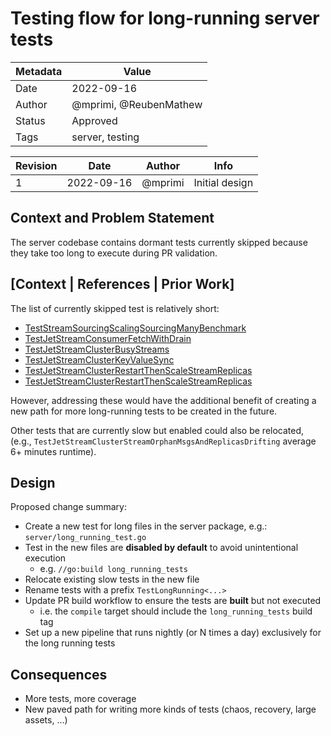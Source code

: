 # Testing flow for long-running server tests

| Metadata | Value                                                           |
|----------|-----------------------------------------------------------------|
| Date     | 2022-09-16                                                      |
| Author   | @mprimi, @ReubenMathew                                          |
| Status   | Approved                                                        |
| Tags     | server, testing                                                 |

| Revision | Date       | Author  | Info           |
|----------|------------|---------|----------------|
| 1        | 2022-09-16 | @mprimi | Initial design |

## Context and Problem Statement

The server codebase contains dormant tests currently skipped because they take too long to execute during PR validation.

## [Context | References | Prior Work]

The list of currently skipped test is relatively short:

 * [TestStreamSourcingScalingSourcingManyBenchmark](https://github.com/nats-io/nats-server/blob/2faea26f63ce7a6e14b3fa577025c47009d87d11/server/jetstream_sourcing_scaling_test.go#L111)
 * [TestJetStreamConsumerFetchWithDrain](https://github.com/nats-io/nats-server/blob/2faea26f63ce7a6e14b3fa577025c47009d87d11/server/jetstream_consumer_test.go#L1081)
 * [TestJetStreamClusterBusyStreams](https://github.com/nats-io/nats-server/blob/2faea26f63ce7a6e14b3fa577025c47009d87d11/server/jetstream_cluster_4_test.go#L1684)
 * [TestJetStreamClusterKeyValueSync](https://github.com/nats-io/nats-server/blob/2faea26f63ce7a6e14b3fa577025c47009d87d11/server/jetstream_cluster_4_test.go#L2882)
 * [TestJetStreamClusterRestartThenScaleStreamReplicas](https://github.com/nats-io/nats-server/blob/2faea26f63ce7a6e14b3fa577025c47009d87d11/server/jetstream_cluster_3_test.go#L5787)
 * [TestJetStreamClusterRestartThenScaleStreamReplicas](https://github.com/nats-io/nats-server/blob/2faea26f63ce7a6e14b3fa577025c47009d87d11/server/filestore_test.go#L6549)

However, addressing these would have the additional benefit of creating a new path for more long-running tests to be created in the future.

Other tests that are currently slow but enabled could also be relocated, (e.g., `TestJetStreamClusterStreamOrphanMsgsAndReplicasDrifting` average 6+ minutes runtime).

## Design

Proposed change summary:

 - Create a new test for long files in the server package, e.g.: `server/long_running_test.go`
 - Test in the new files are **disabled by default** to avoid unintentional execution
   - e.g. `//go:build long_running_tests`
 - Relocate existing slow tests in the new file
 - Rename tests with a prefix `TestLongRunning<...>`
 - Update PR build workflow to ensure the tests are **built** but not executed
   - i.e. the `compile` target should include the `long_running_tests` build tag
 - Set up a new pipeline that runs nightly (or N times a day) exclusively for the long running tests

## Consequences

 - More tests, more coverage
 - New paved path for writing more kinds of tests (chaos, recovery, large assets, ...)
